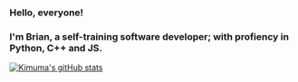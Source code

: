 ### Hello, everyone!
### I'm Brian, a self-training software developer; with profiency in Python, C++ and JS. 
[![Kimuma's gitHub stats](https://github-readme-stats.vercel.app/api?username=bkimuma)](https://github.com/bkimuma/github-readme-stats)

<!--
**BKimuma/bkimuma** is a ✨ _special_ ✨ repository because its `README.md` (this file) appears on your GitHub profile.

Here are some ideas to get you started:

- 🔭 I’m currently working on ...
- 🌱 I’m currently learning ...
- 👯 I’m looking to collaborate on ...
- 🤔 I’m looking for help with ...
- 💬 Ask me about ...
- 📫 How to reach me: ...
- 😄 Pronouns: ...
- ⚡ Fun fact: ...
-->
